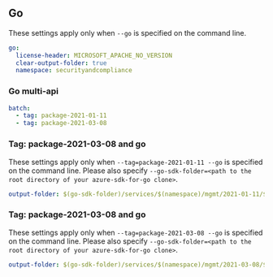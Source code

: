 ## Go

These settings apply only when `--go` is specified on the command line.

``` yaml $(go)
go:
  license-header: MICROSOFT_APACHE_NO_VERSION
  clear-output-folder: true
  namespace: securityandcompliance
```

### Go multi-api

``` yaml $(go) && $(multiapi)
batch:
  - tag: package-2021-01-11
  - tag: package-2021-03-08
```

### Tag: package-2021-03-08 and go

These settings apply only when `--tag=package-2021-01-11 --go` is specified on the command line.
Please also specify `--go-sdk-folder=<path to the root directory of your azure-sdk-for-go clone>`.

``` yaml $(tag)=='package-2021-01-11' && $(go)
output-folder: $(go-sdk-folder)/services/$(namespace)/mgmt/2021-01-11/$(namespace)
```

### Tag: package-2021-03-08 and go

These settings apply only when `--tag=package-2021-03-08 --go` is specified on the command line.
Please also specify `--go-sdk-folder=<path to the root directory of your azure-sdk-for-go clone>`.

``` yaml $(tag)=='package-2021-03-08' && $(go)
output-folder: $(go-sdk-folder)/services/$(namespace)/mgmt/2021-03-08/$(namespace)
```